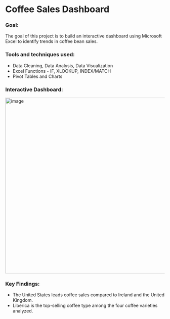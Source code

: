 # Coffee Sales Dashboard

### Goal: <br>
The goal of this project is to build an interactive dashboard using Microsoft Excel to identify trends in  coffee bean sales.

### Tools and techniques used:
- Data Cleaning, Data Analysis, Data Visualization<br>
- Excel Functions - IF, XLOOKUP, INDEX/MATCH<br>
- Pivot Tables and Charts <br>

### Interactive Dashboard:<br>
<img width="556" alt="image" src="https://github.com/user-attachments/assets/0e32ea62-51f3-4435-9e8b-363a03427a7a" />

### Key Findings:
- The United States leads coffee sales compared to Ireland and the United Kingdom.
- Liberica is the top-selling coffee type among the four coffee varieties analyzed.
